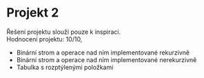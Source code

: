 # Projekt 2
Řešení projektu slouží pouze k inspiraci.<br/>
Hodnocení projektu: 10/10,

* Binární strom a operace nad ním implementované rekurzivně
* Binární strom a operace nad ním implementované nerekurzivně
* Tabulka s rozptýlenými položkami
